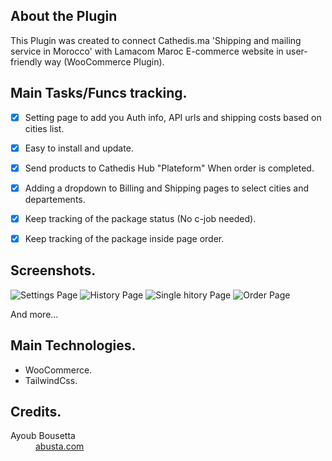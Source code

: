 
## About the Plugin

This Plugin was created to connect Cathedis.ma 'Shipping and mailing service in Morocco' with Lamacom Maroc E-commerce website in user-friendly way (WooCommerce Plugin).


## Main Tasks/Funcs tracking.
- [x] Setting page to add you Auth info, API urls and shipping costs based on cities list.
- [x] Easy to install and update.
- [x] Send products to Cathedis Hub "Plateform" When order is completed.
- [x] Adding a dropdown to Billing and Shipping pages to select cities and departements.
- [x] Keep tracking of the package status (No c-job needed).
- [x] Keep tracking of the package inside page order.


## Screenshots.

![Settings Page](https://i.imgur.com/MGgNrmx.png)
![History Page](https://i.imgur.com/KQ9RBdo.png)
![Single hitory Page](https://i.imgur.com/qor50rs.png)
![Order Page](https://i.imgur.com/s5XtT4P.png)


And more...

## Main Technologies.

* WooCommerce. 
* TailwindCss. 

## Credits.

<dl>
  <dt>Ayoub Bousetta</dt>
  <dd><a href="https://abusta.com">abusta.com</a></dd>

</dl>
